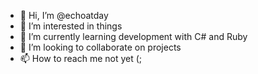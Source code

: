 - 👋 Hi, I’m @echoatday
- 👀 I’m interested in things
- 🌱 I’m currently learning development with C# and Ruby
- 💞️ I’m looking to collaborate on projects
- 📫 How to reach me not yet (;

<!---
echoatday/echoatday is a ✨ special ✨ repository because its `README.md` (this file) appears on your GitHub profile.
You can click the Preview link to take a look at your changes.
--->
